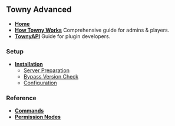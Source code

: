 ## Towny Advanced
- [**Home**](https://github.com/TownyAdvanced/Towny/wiki)
- [**How Towny Works**](https://github.com/TownyAdvanced/Towny/wiki/How-Towny-Works) Comprehensive guide for admins & players.
- [**TownyAPI**](https://github.com/TownyAdvanced/Towny/wiki/TownyAPI) Guide for plugin developers.

### Setup
- [**Installation**](https://github.com/TownyAdvanced/Towny/wiki/Installation)
  - [Server Preparation](https://github.com/TownyAdvanced/Towny/wiki/Installation#server-preparation)
  - [Bypass Version Check](https://github.com/TownyAdvanced/Towny/wiki/Installation#bypass-craftbukkit-version-check-optional)
  - [Configuration](https://github.com/TownyAdvanced/Towny/wiki/Installation#configuring-existing-worlds)

### Reference
- [**Commands**](https://github.com/TownyAdvanced/Towny/wiki/Towny-Commands)
- [**Permission Nodes**](https://github.com/TownyAdvanced/Towny/wiki/Towny-Permission-Nodes)